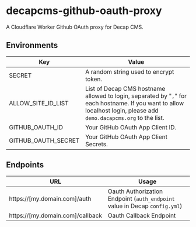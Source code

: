 # decapcms-github-oauth-proxy

A Cloudflare Worker Github OAuth proxy for Decap CMS.

## Environments

| Key                 | Value                                                                                                                                                                |
| ------------------- | -------------------------------------------------------------------------------------------------------------------------------------------------------------------- |
| SECRET              | A random string used to encrypt token.                                                                                                                               |
| ALLOW_SITE_ID_LIST  | List of Decap CMS hostname allowed to login, separated by "`,`" for each hostname. If you want to allow localhost login, please add `demo.dacapcms.org` to the list. |
| GITHUB_OAUTH_ID     | Your GitHub OAuth App Client ID.                                                                                                                                     |
| GITHUB_OAUTH_SECRET | Your GitHub OAuth App Client Secrets.                                                                                                                                |


## Endpoints

| URL                              | Usage                                                                      |
| -------------------------------- | -------------------------------------------------------------------------- |
| https://[my.domain.com]/auth     | Oauth Authorization Endpoint (`auth_endpoint` value in Decap `config.yml`) |
| https://[my.domain.com]/callback | Oauth Callback Endpoint                                                    |
